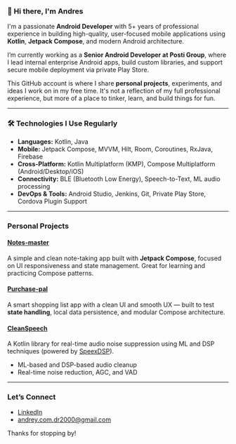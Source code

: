 ### 👋 Hi there, I'm Andres

I'm a passionate **Android Developer** with 5+ years of professional experience in building high-quality, user-focused mobile applications using **Kotlin**, **Jetpack Compose**, and modern Android architecture.

I’m currently working as a **Senior Android Developer at Posti Group**, where I lead internal enterprise Android apps, build custom libraries, and support secure mobile deployment via private Play Store.

This GitHub account is where I share **personal projects**, experiments, and ideas I work on in my free time. It's not a reflection of my full professional experience, but more of a place to tinker, learn, and build things for fun.

---

### 🛠️ Technologies I Use Regularly

- **Languages:** Kotlin, Java
- **Mobile:** Jetpack Compose, MVVM, Hilt, Room, Coroutines, RxJava, Firebase
- **Cross-Platform:** Kotlin Multiplatform (KMP), Compose Multiplatform (Android/Desktop/iOS)
- **Connectivity:** BLE (Bluetooth Low Energy), Speech-to-Text, ML audio processing
- **DevOps & Tools:** Android Studio, Jenkins, Git, Private Play Store, Cordova Plugin Support

---

### Personal Projects

#### [Notes-master](https://github.com/DreHubOff/notes-master)
A simple and clean note-taking app built with **Jetpack Compose**, focused on UI responsiveness and state management. Great for learning and practicing Compose patterns.

#### [Purchase-pal](https://github.com/DreHubOff/Purchase-pal)
A smart shopping list app with a clean UI and smooth UX — built to test **state handling**, local data persistence, and modular Compose architecture.

#### [CleanSpeech](https://github.com/DreHubOff/clean-speech)
A Kotlin library for real-time audio noise suppression using ML and DSP techniques (powered by [SpeexDSP](https://github.com/xiph/speexdsp)).

- ML-based and DSP-based audio cleanup
- Real-time noise reduction, AGC, and VAD

---

### Let’s Connect

-  [LinkedIn](https://www.linkedin.com/in/andres-aleksandrovych-2425811b3)
-  andrey.com.dr2000@gmail.com

Thanks for stopping by!

